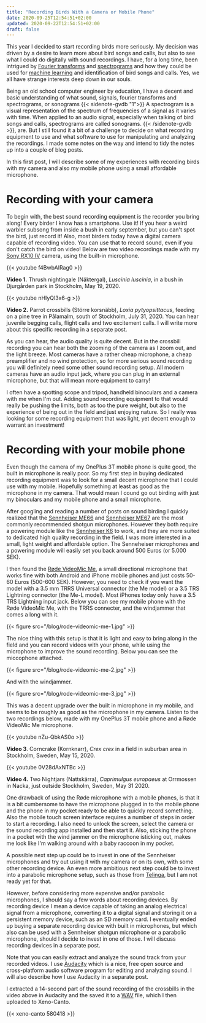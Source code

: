 ```yaml
---
title: "Recording Birds With a Camera or Mobile Phone"
date: 2020-09-25T12:54:51+02:00
updated: 2020-09-22T12:54:51+02:00
draft: false
---
```


This year I decided to start recording birds more seriously. My decision was driven
by a desire to learn more about bird songs and calls, but also to see what I could do
digitally with sound recordings. I have, for a long time, been intrigued by [Fourier
transforms](https://en.wikipedia.org/wiki/Fourier_transform) and [spectrograms](https://en.wikipedia.org/wiki/Spectrogram)
and how they could be used for [machine learning](https://en.wikipedia.org/wiki/Machine_learning)
and identification of bird songs and calls. Yes, we all have strange interests deep
down in our souls.

Being an old school computer engineer by education, I have a decent and basic
understanding of what sound, signals, fourier transforms and spectrograms, or
sonograms {{< sidenote-gvdb "1">}} A spectrogram is a visual representation of the
spectrum of frequencies of a signal as it varies with time. When applied to an audio
signal, especially when talking of bird songs and calls, spectrograms are called sonograms. {{< /sidenote-gvdb >}}, are.
But I still found it a bit of a challenge to decide on what recording equipment to
use and what software to use for manipulating and analyzing the recordings. I made
some notes on the way and intend to tidy the notes up into a couple of blog posts.

In this first post, I will describe some of my experiences with recording birds
with my camera and also my mobile phone using a small affordable microphone.

# Recording with your camera

To begin with, the best sound recording equipment is the recorder you bring along!
Every birder I know has a smartphone. Use it! If you hear a weird warbler subsong
from inside a bush in early september, but you can't spot the bird, just record
it! Also, most birders today have a digital camera capable of recording video.
 You can use that to record sound, even if you don't catch the bird on video!
Below are two video recordings made with my [Sony RX10 IV](https://www.sony.com/electronics/cyber-shot-compact-cameras/dsc-rx10m4)
camera, using the built-in microphone.

{{< youtube f4BwbAIRag0 >}}

**Video 1.** Thrush nightingale (Näktergal), _Luscinia luscinia_, in a bush in
Djurgården park in Stockholm, May 19, 2020.

{{< youtube nHIyQl3x6-g >}}

**Video 2.** Parrot crossbills (Större korsnäbb), _Loxia pytyopsittacus_, feeding
on a pine tree in Pålamalm, south of Stockholm, July 31, 2020. You can hear juvenile
begging calls, flight calls and two excitement calls. I will write more about this
specific recording in a separate post.

As you can hear, the audio quality is quite decent. But in the crossbill recording
you can hear both the zooming of the camera as I zoom out, and the light breeze.
Most cameras have a rather cheap microphone, a cheap preamplifier and no wind
protection, so for more serious sound recording you will definitely need some other
sound recording setup. All modern cameras have an audio input jack, where you can
plug in an external microphone, but that will mean more equipment to carry!

I often have a spotting scope and tripod, handheld binoculars and a camera with
me when I'm out. Adding sound recording equipment to that would really be pushing the
limits, both as too the pure weight, but also to the experience of being out in
the field and just enjoying nature. So I really was looking for some recording
equipment that was light, yet decent enough to warrant an investment!

# Recording with your mobile phone

Even though the camera of my OnePlus 3T mobile phone is quite good, the built
in microphone is really poor. So my first step in buying dedicated recording
equipment was to look for a small decent microphone that I could use with my mobile.
Hopefully something at least as good as the microphone in my camera. That would
mean I cound go out birding with just my binoculars and my mobile phone and a
small microphone.

After googling and reading a number of posts on sound birding I quickly realized that
the [Sennheiser ME66](https://sv-se.sennheiser.com/directional-microphone-shotgun-film-broadcast-me-66) and
[Sennheiser ME67](https://sv-se.sennheiser.com/highly-directional-microphone-long-gun-me-67)
are the most commonly recommended shotgun microphones. However they both require
a powering module like the [Sennheiser
K6](https://sv-se.sennheiser.com/modular-microphone-system-k-6) to work, and
they are more suited to dedicated high quality recording in the field. I was
more interested in a small, light weight and affordable option. The Senneheiser
microphones and a powering module will easily set you back around 500 Euros (or
5.000 SEK).

I then found the [Røde VideoMic Me](https://www.rode.com/microphones/videomicme),
a small directional microphone that works fine with both Android and iPhone mobile
phones and just costs 50-60 Euros (500-600 SEK). However, you need to check if
you want the model with a 3.5 mm TRRS Universal connector (the Me model) or a 3.5
TRS Lightning connector (the Me-L model). Most iPhones today only have a 3.5 TRS
Lightning input jack. Below you can see my mobile phone with the Røde VideoMic
Me, with the TRRS connecter, and the windjammer that comes a long with it.

{{< figure src="/blog/rode-videomic-me-1.jpg" >}}

The nice thing with this setup is that it is light and easy to bring along in the
field and you can record videos with your phone, while using the microphone to
improve the sound recording. Below you can see the miccophone attached.

{{< figure src="/blog/rode-videomic-me-2.jpg" >}}

And with the windjammer.

{{< figure src="/blog/rode-videomic-me-3.jpg" >}}

This was a decent upgrade over the built in microphone in my mobile, and seems
to be roughly as good as the microphone in my camera. Listen to the two recordings
below, made with my OnePlus 3T mobile phone and a Røde VideoMic Me microphone.

{{< youtube nZu-QbkAS0o >}}

**Video 3**. Corncrake (Kornknarr), _Crex crex_ in a field in suburban area in
Stockholm, Sweden, May 15, 2020.

{{< youtube 0V28dAxNTBc >}}

**Video 4.** Two Nightjars (Nattskärra), _Caprimulgus europaeus_ at Orrmossen
in Nacka, just outside Stockholm, Sweden, May 31 2020.

One drawback of using the Røde microphone with a mobile phones, is that it is a
bit cumbersome to have the microphone plugged in to the mobile phone and the
phone in my pocket ready to be able to quickly record something. Also the mobile
touch screen interface requires a number of steps in order to start a recording.
I also need to unlock the screen, select the camera or the sound recording app
installed and then start it. Also, sticking the phone in a pocket with the wind
jammer on the microphone isticking out, makes me look like I'm walking around with
a baby raccoon in my pocket.

A possible next step up could be to invest in one of the Sennheiser microphones
and try out using it with my camera or on its own, with some other recording device.
An even more ambitious next step could be to invest into a parabolic microphone
setup, such as those from [Telinga](https://www.telinga.com/products/), but I am
not ready yet for that.

However, before considering more expensive and/or parabolic microphones, I should
say a few words about recording devices. By recording device I mean a device
capable of taking an analog electrical signal from a microphone, converting it to
a digital signal and storing it on a persistent memory device, such as an SD
memory card. I eventually ended up buying a separate recording device with built in microphones,
but which also can be used with a Sennheiser shotgun microphone or a parabolic
microphone, should I decide to invest in one of those. I will discuss recording
devices in a separate post.

Note that you can easily extract and analyze the sound track from your recorded
videos. I use [Audacity](https://www.audacityteam.org/) which is a nice, free
open source and cross-platform audio software program for editing and analyzing
sound. I will also describe how I use Audacity in a separate post.

I extracted a 14-second part of the sound recording of the crossbills in the video
above in Audacity and the saved it to a [WAV](https://en.wikipedia.org/wiki/WAV)
file, which I then uploaded to Xeno-Canto.

{{< xeno-canto 580418 >}}
